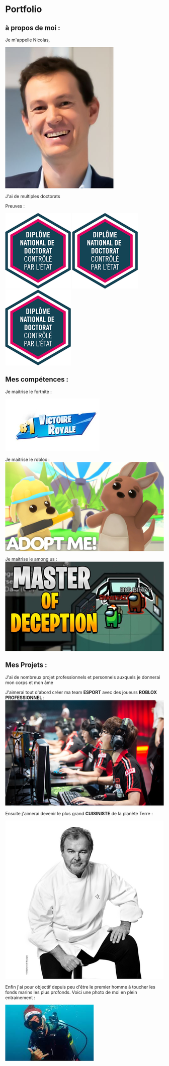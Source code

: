 
# Portfolio

## à propos de moi : 

Je m'appelle Nicolas, 

![aurelien](/images/aurelien.jpg)      

J'ai de multiples doctorats 

Preuves
: 

![doctorat1](/images/doctorat.png)     ![doctorat2](/images/doctorat.png)    ![doctorat3](/images/doctorat.png)  

## Mes compétences : 
Je maitrise le fortnite : 


![competence1](/images/competence1.png)

Je maitrise le roblox : ![competence2](/images/competence2.png)

Je maitrise le among us : ![competence3](/images/competence3.png)

## Mes Projets :
J'ai de nombreux projet professionnels et personnels auxquels je donnerai mon corps et mon âme

J'aimerai tout d'abord créer ma team **ESPORT** avec des joueurs **ROBLOX PROFESSIONNEL** : 
![projet1](/images/projet1.jpg)

Ensuite j'aimerai devenir le plus grand **CUISINISTE** de la planète Terre : 

![projet2](/images/projet2.jpg)

Enfin j'ai pour objectif depuis peu d'être le premier homme à toucher les fonds marins les plus profonds. Voici une photo de moi en plein entrainement : 

![projet3](/images/projet3.jpg)







